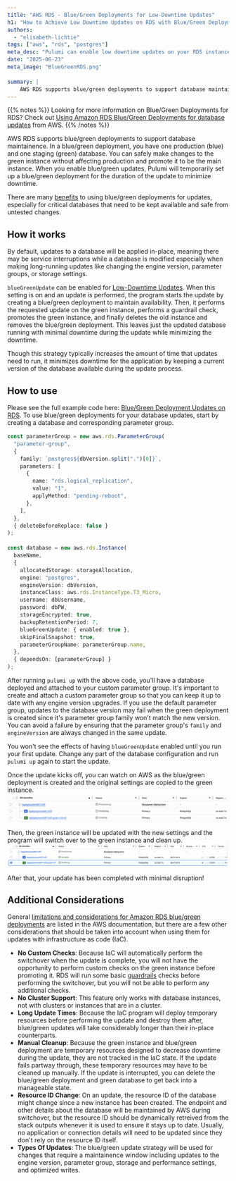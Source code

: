 ```yaml
---
title: "AWS RDS - Blue/Green Deployments for Low-Downtime Updates"
h1: "How to Achieve Low Downtime Updates on RDS with Blue/Green Deployments"
authors: 
  - "elisabeth-lichtie"
tags: ["aws", "rds", "postgres"]
meta_desc: "Pulumi can enable low downtime updates on your RDS instance using Blue/Green Deployments."
date: "2025-06-23"
meta_image: "BlueGreenRDS.png"

summary: |
    AWS RDS supports blue/green deployments to support database maintainence. In a blue/green deployment, you have one production (blue) and one staging (green) database. You can safely make changes to the green instance without affecting production and promote it to be the main instance. When you enable blue/green updates, Pulumi will temporarily set up a blue/green deployment for the duration of the update to minimize downtime. 
---
```


{{% notes %}}
Looking for more information on Blue/Green Deployments for RDS? Check out [Using Amazon RDS Blue/Green Deployments for database updates](https://docs.aws.amazon.com/AmazonRDS/latest/UserGuide/blue-green-deployments.html) from AWS.
{{% /notes %}}

AWS RDS supports blue/green deployments to support database maintainence. In a blue/green deployment, you have one production (blue) and one staging (green) database. You can safely make changes to the green instance without affecting production and promote it to be the main instance. When you enable blue/green updates, Pulumi will temporarily set up a blue/green deployment for the duration of the update to minimize downtime.

There are many [benefits](https://docs.aws.amazon.com/AmazonRDS/latest/UserGuide/blue-green-deployments-overview.html#blue-green-deployments-benefits) to using blue/green deployments for updates, especially for critical databases that need to be kept available and safe from untested changes.

## How it works

By default, updates to a database will be applied in-place, meaning there may be service interruptions while a database is modified especially when making long-running updates like changing the engine version, parameter groups, or storage settings.

`blueGreenUpdate` can be enabled for [Low-Downtime Updates](https://www.pulumi.com/registry/packages/aws/api-docs/rds/instance/#low-downtime-updates). When this setting is on and an update is performed, the program starts the update by creating a blue/green deployment to maintain availability. Then, it performs the requested update on the green instance, performs a guardrail check, promotes the green instance, and finally deletes the old instance and removes the blue/green deployment. This leaves just the updated database running with minimal downtime during the update while minimizing the downtime.

Though this strategy typically increases the amount of time that updates need to run, it minimizes downtime for the application by keeping a current version of the database available during the update process.

## How to use

Please see the full example code here: [Blue/Green Deployment Updates on RDS](https://github.com/pulumi-demos/examples/tree/main/typescript/aws-rds-blue-green-updates). To use blue/green deployments for your database updates, start by creating a database and corresponding parameter group.

```typescript
const parameterGroup = new aws.rds.ParameterGroup(
  "parameter-group",
  {
    family: `postgres${dbVersion.split(".")[0]}`,
    parameters: [
      {
        name: "rds.logical_replication",
        value: "1",
        applyMethod: "pending-reboot",
      },
    ],
  },
  { deleteBeforeReplace: false }
);

const database = new aws.rds.Instance(
  baseName,
  {
    allocatedStorage: storageAllocation,
    engine: "postgres",
    engineVersion: dbVersion,
    instanceClass: aws.rds.InstanceType.T3_Micro,
    username: dbUsername,
    password: dbPW,
    storageEncrypted: true,
    backupRetentionPeriod: 7,
    blueGreenUpdate: { enabled: true },
    skipFinalSnapshot: true,
    parameterGroupName: parameterGroup.name,
  },
  { dependsOn: [parameterGroup] }
);
```

After running `pulumi up` with the above code, you'll have a database deployed and attached to your custom parameter group. It's important to create and attach a custom parameter group so that you can keep it up to date with any engine version upgrades. If you use the default parameter group, updates to the database version may fail when the green deployment is created since it's parameter group family won't match the new version. You can avoid a failure by ensuring that the parameter group's `family` and `engineVersion` are always changed in the same update.

You won't see the effects of having `blueGreenUpdate` enabled until you run your first update. Change any part of the database configuration and run `pulumi up` again to start the update.

Once the update kicks off, you can watch on AWS as the blue/green deployment is created and the original settings are copied to the green instance.
![Blue Green Deployment Creating](./blue-green-creating.jpeg)

Then, the green instance will be updated with the new settings and the program will switch over to the green instance and clean up.
![Blue Green Deployment Modifying](./deployment-modifying.jpeg)

After that, your update has been completed with minimal disruption!

## Additional Considerations

General [limitations and considerations for Amazon RDS blue/green deployments](https://docs.aws.amazon.com/AmazonRDS/latest/UserGuide/blue-green-deployments-considerations.html#blue-green-deployments-limitations) are listed in the AWS documentation, but there are a few other considerations that should be taken into account when using them for updates with infrastructure as code (IaC).

* **No Custom Checks**: Because IaC will automatically perform the switchover when the update is complete, you will not have the opportunity to perform custom checks on the green instance before promoting it. RDS will run some basic [guardrails](https://docs.aws.amazon.com/AmazonRDS/latest/UserGuide/blue-green-deployments-switching.html#blue-green-deployments-switching-guardrails) checks before performing the switchover, but you will not be able to perform any additional checks.
* **No Cluster Support**: This feature only works with database instances, not with clusters or instances that are in a cluster.
* **Long Update Times**: Because the IaC program will deploy temporary resources before performing the update and destroy them after, blue/green updates will take considerably longer than their in-place counterparts.
* **Manual Cleanup**: Because the green instance and blue/green deployment are temporary resources designed to decrease downtime during the update, they are not tracked in the IaC state. If the update fails partway through, these temporary resources may have to be cleaned up manually. If the update is interrupted, you can delete the blue/green deployment and green database to get back into a manageable state.
* **Resource ID Change**: On an update, the resource ID of the database might change since a new instance has been created. The endpoint and other details about the database will be maintained by AWS during switchover, but the resource ID should be dynamically retreived from the stack outputs whenever it is used to ensure it stays up to date. Usually, no application or connection details will need to be updated since they don't rely on the resource ID itself.
* **Types Of Updates**: The blue/green update strategy will be used for changes that require a maintainence window including updates to the engine version, parameter group, storage and performance settings, and optimized writes.
